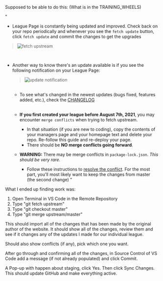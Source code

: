 Supposed to be able to do this: (What is in the TRAINING_WHEELS)

"
- League Page is constantly being updated and improved. Check back on your repo periodically and whenever you see the `fetch update` button, click `fetch update` and commit the changes to get the upgrades
> ![fetch upstream](https://storage.googleapis.com/nfl-player-data/fetchUpstream.jpg)

<br />

- Another way to know there's an update available is if you see the following notification on your League Page:
    > ![update notification](https://storage.googleapis.com/nfl-player-data/updateNotification.jpg)
    
    <br />

    - To see what's changed in the newest updates (bugs fixed, features added, etc.), check the [CHANGELOG](https://github.com/nmelhado/league-page/blob/master/CHANGELOG.md)

    <br />

    - **If you first created your league before August 7th, 2021**, you may encounter `merge conflicts` when trying to fetch upstream.
        - In that situation (if you are new to coding), copy the contents of your managers page and your homepage text and delete your repo. Re-follow this guide and re-deploy your page.
        - There should be **NO merge conflicts going forward**.

    - **WARNING:** There may be merge conflicts in `package-lock.json`. *This should be very rare.*
        - Follow these instructions to [resolve the conflict](https://docs.github.com/en/github/collaborating-with-pull-requests/addressing-merge-conflicts/resolving-a-merge-conflict-on-github). For the most part, you'll most likely want to keep the changes from master (the second change)
"

What I ended up finding work was:
1. Open Terminal in VS Code in the Remote Repository
2. Type "git fetch upstream"
3. Type "git checkout master"
4. Type "git merge upstream/master"

This should import all of the changes that has been made by the original author of the website. It should show all of the changes, review them and see if it changes any of the updates I made for our individual league.

Should also show conflicts (if any), pick which one you want.

After go through and confirming all of the changes, in Source Control of VS Code add a message (if not already populated) and click Commit.

A Pop-up with happen about staging, click Yes. Then click Sync Changes. This should update GitHub and make everything active. 
